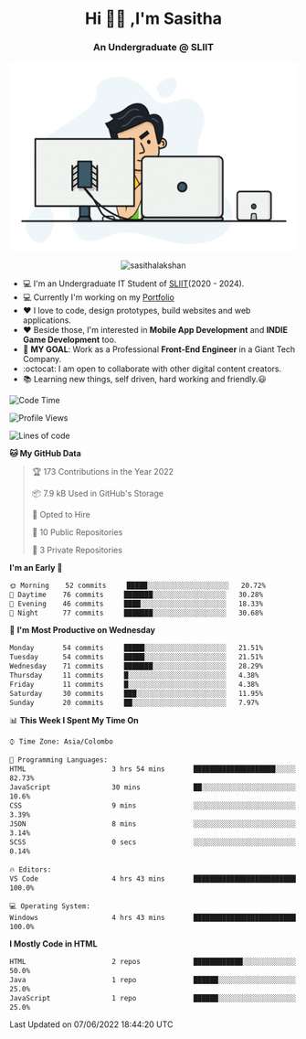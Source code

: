 <h1 align="center">Hi 🙋‍♂️ ,I'm Sasitha</h1>
<!--<h3 align="center">💻An Passionate Junior Trainee Software Developer based on Sri Lanka</h3>-->

<h3 align="center">An Undergraduate @ SLIIT</h3>

<p align="center">
  <img width="540" height="330" src="https://github.com/SasithaLakshan/SasithaLakshan/blob/main/dev.gif">
</p>
<p align="center"> <img src="https://komarev.com/ghpvc/?username=sasithalakshan&label=Profile%20views&color=0e75b6&style=flat" alt="sasithalakshan" /> </p>

- :computer: I'm an Undergraduate IT Student of [SLIIT](https://www.sliit.lk)(2020 - 2024).
- :computer: Currently I'm working on my <a href="https://SasithaLakshan.github.io" target="_blank">Portfolio</a>
- :heart: I love to code, design prototypes, build websites and web applications.
- :heart: Beside those, I'm interested in **Mobile App Development** and **INDIE Game Development** too.
- :electric_plug: **MY GOAL**: Work as a Professional **Front-End Engineer** in a Giant Tech Company.
- :octocat: I am open to collaborate with other digital content creators.
- :books: Learning new things, self driven, hard working and friendly.:smiley:

<!-- <h3 align="left">Tech Stack I'm Using</h3> -->
<!--START_SECTION:waka-->
![Code Time](http://img.shields.io/badge/Code%20Time-0%20secs-blue)

![Profile Views](http://img.shields.io/badge/Profile%20Views-0-blue)

![Lines of code](https://img.shields.io/badge/From%20Hello%20World%20I%27ve%20Written-32%20Thousand%20lines%20of%20code-blue)

**🐱 My GitHub Data** 

> 🏆 173 Contributions in the Year 2022
 > 
> 📦 7.9 kB Used in GitHub's Storage 
 > 
> 💼 Opted to Hire
 > 
> 📜 10 Public Repositories 
 > 
> 🔑 3 Private Repositories  
 > 
**I'm an Early 🐤** 

```text
🌞 Morning    52 commits     █████░░░░░░░░░░░░░░░░░░░░   20.72% 
🌆 Daytime    76 commits     ███████░░░░░░░░░░░░░░░░░░   30.28% 
🌃 Evening    46 commits     ████░░░░░░░░░░░░░░░░░░░░░   18.33% 
🌙 Night      77 commits     ███████░░░░░░░░░░░░░░░░░░   30.68%

```
📅 **I'm Most Productive on Wednesday** 

```text
Monday       54 commits     █████░░░░░░░░░░░░░░░░░░░░   21.51% 
Tuesday      54 commits     █████░░░░░░░░░░░░░░░░░░░░   21.51% 
Wednesday    71 commits     ███████░░░░░░░░░░░░░░░░░░   28.29% 
Thursday     11 commits     █░░░░░░░░░░░░░░░░░░░░░░░░   4.38% 
Friday       11 commits     █░░░░░░░░░░░░░░░░░░░░░░░░   4.38% 
Saturday     30 commits     ███░░░░░░░░░░░░░░░░░░░░░░   11.95% 
Sunday       20 commits     ██░░░░░░░░░░░░░░░░░░░░░░░   7.97%

```


📊 **This Week I Spent My Time On** 

```text
⌚︎ Time Zone: Asia/Colombo

💬 Programming Languages: 
HTML                     3 hrs 54 mins       ████████████████████░░░░░   82.73% 
JavaScript               30 mins             ██░░░░░░░░░░░░░░░░░░░░░░░   10.6% 
CSS                      9 mins              ░░░░░░░░░░░░░░░░░░░░░░░░░   3.39% 
JSON                     8 mins              ░░░░░░░░░░░░░░░░░░░░░░░░░   3.14% 
SCSS                     0 secs              ░░░░░░░░░░░░░░░░░░░░░░░░░   0.14%

🔥 Editors: 
VS Code                  4 hrs 43 mins       █████████████████████████   100.0%

💻 Operating System: 
Windows                  4 hrs 43 mins       █████████████████████████   100.0%

```

**I Mostly Code in HTML** 

```text
HTML                     2 repos             ████████████░░░░░░░░░░░░░   50.0% 
Java                     1 repo              ██████░░░░░░░░░░░░░░░░░░░   25.0% 
JavaScript               1 repo              ██████░░░░░░░░░░░░░░░░░░░   25.0%

```



 Last Updated on 07/06/2022 18:44:20 UTC
<!--END_SECTION:waka-->
